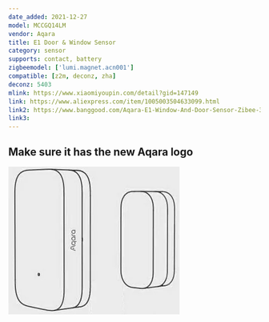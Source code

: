 ```yaml
---
date_added: 2021-12-27
model: MCCGQ14LM
vendor: Aqara
title: E1 Door & Window Sensor
category: sensor
supports: contact, battery
zigbeemodel: ['lumi.magnet.acn001']
compatible: [z2m, deconz, zha]
deconz: 5403
mlink: https://www.xiaomiyoupin.com/detail?gid=147149
link: https://www.aliexpress.com/item/1005003504633099.html
link2: https://www.banggood.com/Aqara-E1-Window-And-Door-Sensor-Zibee-3_0-Wireless-Remote-Control-Smart-Home-Kit-Remote-Alarm-Eco-System-Works-With-Homekit-And-Mi-Home-APP-p-1898162.html
link3: 
---
```


## Make sure it has the new Aqara logo

![New logo](/assets/images/devices/Aqara_MCCGQ14LM_logo.webp)

